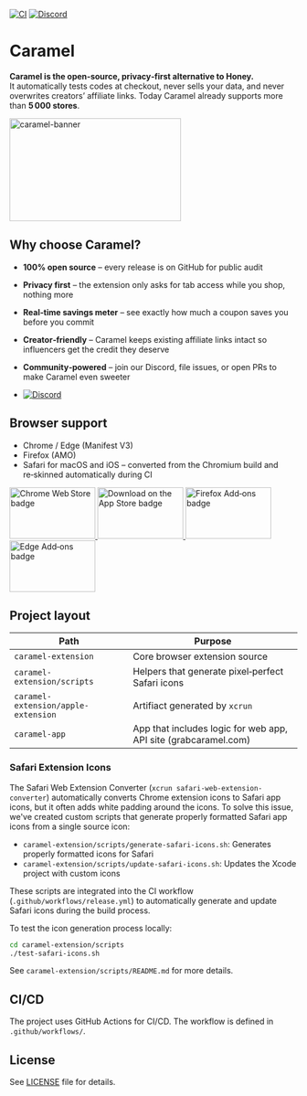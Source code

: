 [![CI](https://github.com/DevinoSolutions/caramel/actions/workflows/ci.yml/badge.svg?branch=main)](https://github.com/DevinoSolutions/caramel/actions/workflows/ci.yml)
[![Discord](https://img.shields.io/discord/1326801110274408478?label=discord&logo=discord&logoColor=white&color=5865F2)](https://discord.gg/2vVVrQ5CEB)

# Caramel

**Caramel is the open‑source, privacy‑first alternative to Honey.**  
It automatically tests codes at checkout, never sells your data, and never overwrites creators’ affiliate links. Today Caramel already supports more than **5 000 stores**.

<a href="https://grabcaramel.com">
  <img width="300" height="180" alt="caramel-banner" src="https://grabcaramel.com/caramel_banner.png" />
</a>

## Why choose Caramel?

- **100% open source** – every release is on GitHub for public audit
- **Privacy first** – the extension only asks for tab access while you shop, nothing more
- **Real‑time savings meter** – see exactly how much a coupon saves you before you commit
- **Creator‑friendly** – Caramel keeps existing affiliate links intact so influencers get the credit they deserve
- **Community‑powered** – join our Discord, file issues, or open PRs to make Caramel even sweeter

- [![Discord](https://img.shields.io/discord/1326801110274408478?label=discord&logo=discord&logoColor=white&color=5865F2)](https://discord.gg/2vVVrQ5CEB)

## Browser support

- Chrome / Edge (Manifest V3)
- Firefox (AMO)  
- Safari for macOS and iOS – converted from the Chromium build and re‑skinned automatically during CI  

<a href="https://chromewebstore.google.com/detail/caramel/gaimofgglbackoimfjopicmbmnlccfoe" target="_blank" rel="noopener noreferrer">
  <img width="150" height="90" alt="Chrome Web Store badge" src="https://github.com/user-attachments/assets/ac7a688a-9bcd-4073-a769-625e00ac6fa9" />
</a>
<a href="https://apps.apple.com/ke/app/caramel/id6741873881" target="_blank" rel="noopener noreferrer">
  <img width="150" height="90" alt="Download on the App Store badge" src="https://github.com/user-attachments/assets/4169c3ea-ebbd-4526-bafc-d4b82f38fbb1" />
</a>
<a href="https://addons.mozilla.org/en-US/firefox/addon/grabcaramel/" target="_blank" rel="noopener noreferrer">
  <img width="150" height="90" alt="Firefox Add‑ons badge" src="https://github.com/user-attachments/assets/cc3f312c-15ec-4ce4-b821-af067f330dcd" />
</a>
<a href="https://microsoftedge.microsoft.com/addons/detail/caramel/leodahchedhnenmiengkfpmmcdendnof" target="_blank" rel="noopener noreferrer">
  <img width="150" height="90" alt="Edge Add‑ons badge" src="https://github.com/user-attachments/assets/42934453-4bba-4dd3-9dd3-6e580066c923" />
</a>

## Project layout

| Path | Purpose |
|------|---------|
| `caramel-extension` | Core browser extension source |
| `caramel-extension/scripts` | Helpers that generate pixel‑perfect Safari icons |
| `caramel-extension/apple-extension` | Artifiact generated by `xcrun` |
| `caramel-app` |  App that includes logic for web app, API site (grabcaramel.com) |


### Safari Extension Icons

The Safari Web Extension Converter (`xcrun safari-web-extension-converter`) automatically converts Chrome extension icons to Safari app icons, but it often adds white padding around the icons. To solve this issue, we've created custom scripts that generate properly formatted Safari app icons from a single source icon:

- `caramel-extension/scripts/generate-safari-icons.sh`: Generates properly formatted icons for Safari
- `caramel-extension/scripts/update-safari-icons.sh`: Updates the Xcode project with custom icons

These scripts are integrated into the CI workflow (`.github/workflows/release.yml`) to automatically generate and update Safari icons during the build process.

To test the icon generation process locally:

```bash
cd caramel-extension/scripts
./test-safari-icons.sh
```

See `caramel-extension/scripts/README.md` for more details.

## CI/CD

The project uses GitHub Actions for CI/CD. The workflow is defined in `.github/workflows/`.

## License

See [LICENSE](LICENSE) file for details.

